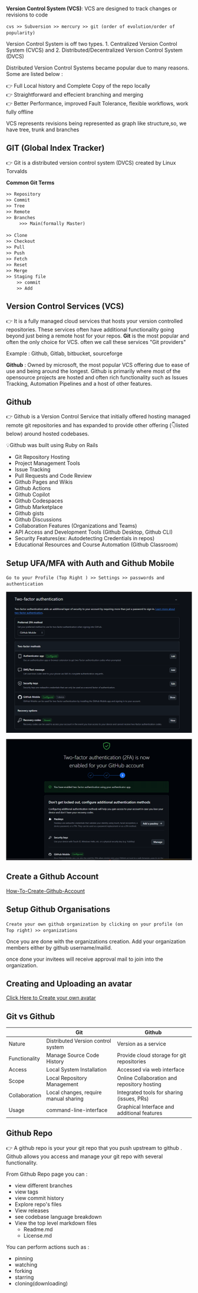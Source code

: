 **Version Control System (VCS)**: VCS are designed to track changes or revisions to code

`cvs >> Subversion >> mercury >> git (order of evolution/order of popularity)`

Version Control System is off two types. 1. Centralized Version Control System (CVCS) and 2. Distributed/Decentralized Version Control System (DVCS)


Distributed Version Control Systems became popular due to many reasons. Some are listed below :

👉 Full Local history and Complete Copy of the repo locally  
👉 Straightforward and effecient branching and merging  
👉 Better Performance, improved Fault Tolerance, flexible workflows, work fully offline

VCS represents revisions being represented as graph like structure,so, we have tree, trunk and branches

## GIT (Global Index Tracker)

👉 Git is a distributed version control system (DVCS) created by Linux Torvalds  

**Common Git Terms**  
```
>> Repository  
>> Commit  
>> Tree 
>> Remote  
>> Branches  
     >>> Main(formally Master)

>> Clone  
>> Checkout  
>> Pull  
>> Push  
>> Fetch  
>> Reset
>> Merge  
>> Staging file  
    >> commit  
    >> Add  
```


## Version Control Services (VCS)

👉 It is a fully managed cloud services that hosts your version controlled repositories. These services often have additional functionality going beyond just being a remote host for your repos. **Git** is the most popular and often the only choice for VCS. often we call these services "Git providers"

Example : Github, Gitlab, bitbucket, sourceforge

**Github** : Owned by microsoft, the most popular VCS offering due to ease of use and being 
around the longest. Github is primarily where most of the opensource projects are hosted and often rich functionality such as Issues Tracking, Automation Pipelines and a host of other features.

## Github

👉 Github is a Version Control Service that initially offered hosting managed remote git repositories and has expanded to provide other offering (👇listed below) around hosted codebases.

💡Github was built using Ruby on Rails

- Git Repository Hosting
- Project Management Tools
- Issue Tracking
- Pull Requests and Code Review
- Github Pages and Wikis
- Github Actions
- Github Copilot
- Github Codespaces
- Github Marketplace
- Github gists
- Github Discussions
- Collaboration Features (Organizations and Teams)
- API Access and Development Tools (Github Desktop, Github CLI)
- Security Features(ex: Autodetecting Credentials in repos)
- Educational Resources and Course Automation (Github Classroom)


## Setup UFA/MFA with Auth and Github Mobile

`Go to your Profile (Top Right ) >> Settings >> passwords and authentication`

![alt text](image-1.png)

![alt text](image.png)


## Create a Github Account

[How-To-Create-Github-Account](https://youtu.be/i8WGZVdB9C4?si=N8BdE3KkL61NwOWR)


## Setup Github Organisations

`Create your own github organization by clicking on your profile (on Top right) >> organizations`

Once you are done with the organizations creation. Add your organization members either by github username/mailid.

once done your invitees will receive approval mail to join into the organization.


## Creating and Uploading an avatar

[Click Here to Create your own avatar](https://myoctocat.com/build-your-octocat/)

## Git vs Github

||Git|Github|
|---|---|---|
|Nature|Distributed Version control system|Version as a service|
|Functionality|Manage Source Code History|Provide cloud storage for git repositories|
|Access|Local System Installation | Accessed via web interface |
|Scope|Local Repository Management | Online Collaboration and repository hosting |
|Collaboration|Local changes, require manual sharing |Integrated tools for sharing (issues, PRs)|
|Usage|command-line-interface|Graphical Interface and additional features|

## Github Repo
👉 A github repo is your your git repo that you push upstream to github . Github allows you access and manage your git repo with several functionality.

From Github Repo page you can :
- view different branches
- view tags
- view commit history
- Explore repo's files
- View releases
- see codebase language breakdown
- View the top level markdown files
   - Readme.md
   - License.md

You can perform actions such as :
- pinning
- watching
- forking
- starring
- cloning(downloading)
















